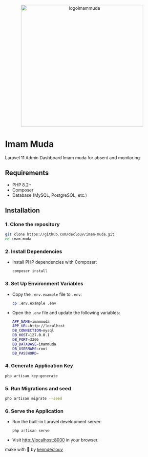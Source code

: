 <p align="center">
    <a href="https://imammuda.rf.gd">
    <img src="https://i.ibb.co.com/9N4z2kc/logoimammuda.png" alt="logoimammuda" border="0" width="400" style="margin:0 auto">
    </a>
</p>

# Imam Muda

Laravel 11 Admin Dashboard Imam muda for absent and monitoring

## Requirements

-   PHP 8.2+
-   Composer
-   Database (MySQL, PostgreSQL, etc.)

## Installation

### 1. Clone the repository

```bash
git clone https://github.com/declouv/imam-muda.git
cd imam-muda
```

### 2. Install Dependencies

-   Install PHP dependencies with Composer:

    ```bash
    composer install
    ```

### 3. Set Up Environment Variables

-   Copy the `.env.example` file to `.env`:

    ```bash
    cp .env.example .env
    ```

-   Open the `.env` file and update the following variables:

    ```bash
    APP_NAME=imammuda
    APP_URL=http://localhost
    DB_CONNECTION=mysql
    DB_HOST=127.0.0.1
    DB_PORT=3306
    DB_DATABASE=imammuda
    DB_USERNAME=root
    DB_PASSWORD=
    ```

### 4. Generate Application Key

```bash
php artisan key:generate
```

### 5. Run Migrations and seed

```bash
php artisan migrate --seed
```

### 6. Serve the Application

-   Run the built-in Laravel development server:

    ```bash
    php artisan serve
    ```

-   Visit [http://localhost:8000](http://localhost:8000) in your browser.

make with 💝 by [kenndeclouv](https://kenndeclouv.rf.gd)
